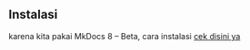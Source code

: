 ## Instalasi


karena kita pakai MkDocs 8 – Beta, cara instalasi [cek disini ya](https://github.com/squidfunk/mkdocs-material/issues/3219#issue-1052658845)


